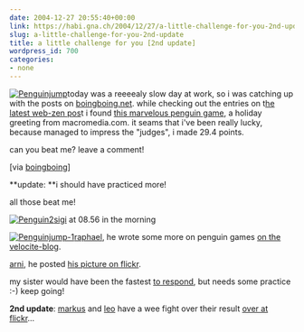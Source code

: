 ```yaml
---
date: 2004-12-27 20:55:40+00:00
link: https://habi.gna.ch/2004/12/27/a-little-challenge-for-you-2nd-update/
slug: a-little-challenge-for-you-2nd-update
title: a little challenge for you [2nd update]
wordpress_id: 700
categories:
- none
---
```



[![Penguinjump](https://habi.gna.ch/blog/images/penguinjump-tm.jpg)](https://habi.gna.ch/blog/images/penguinjump.jpg)today was a reeeealy slow day at work, so i was catching up with the posts on [boingboing.net](https://boingboing.net/). while checking out the entries on t[he latest web-zen pos](https://boingboing.net/2004/12/26/web_zen_holiday_left.html)t i found [this marvelous penguin game](http://www.macromedia.com/macromedia/holiday2004/), a holiday greeting from macromedia.com. it seams that i've been really lucky, because managed to impress the "judges", i made 29.4 points.
  
can you beat me? leave a comment!



[via [boingboing](https://boingboing.net/2004/12/26/web_zen_holiday_left.html)]



**update: **i should have practiced more!



all those beat me!



[![Penguin2](https://habi.gna.ch/blog/images/penguin2-tm.jpg)](https://habi.gna.ch/blog/images/penguin2.jpg)[sigi](http://www.slf.ch/staff/pers-home/sigrist/sigrist-en.html) at 08.56 in the morning



[![Penguinjump-1](https://habi.gna.ch/blog/images/penguinjump-1-tm.jpg)](https://habi.gna.ch/blog/images/penguinjump-1.jpg)[raphael](http://www.velocite.ch/article.php3?id_article=17/), he wrote some more on penguin games [on the velocite-blog](http://velocite.ch/weblogtoo/index.php?p=61).



[arni](http://www.arnoldseefeld.com/blog/), he posted [his picture on flickr](https://www.flickr.com/photos/18705380@N00/2624660/).



my sister would have been the fastest [to respond](https://habi.gna.ch/blog/mt-comments.cgi?entry_id=502), but needs some practice :-) keep going!



**2nd update**: [markus](http://markus.schoepke.at/) and [leo](http://www.fscklog.com/) have a wee fight over their result [over at flickr](https://www.flickr.com/photos/habi/2596805/%23comment507166)...

